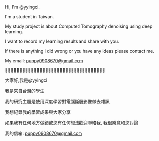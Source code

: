 Hi, I'm @yyingci. 

I'm a student in Taiwan.

My study project is about Computed Tomography denoising using deep learning.

I want to record my learning results and share with you.

If there is anything i did wrong or you have any ideas please contact me. 

My email: puppy0908670@gmail.com


🐹🐹🐹🐹🐹🐹🐹🐹🐹🐹🐹🐹🐹🐹🐹🐹🐹🐹🐹🐹🐹🐹🐹🐹🐹🐹🐹🐹🐹🐹🐹🐹🐹🐹🐹

大家好,我是@yyingci

我是來自台灣的學生

我的研究主題是使用深度學習對電腦斷層影像做去雜訊 

我想紀錄我的學習成果與大家分享

如果我有任何地方做錯或您有任何想法歡迎聯絡我, 我很樂意和您討論

我的信箱: puppy0908670@gmail.com


<!---
yyingci/yyingci is a ✨ special ✨ repository because its `README.md` (this file) appears on your GitHub profile.
You can click the Preview link to take a look at your changes.
--->
